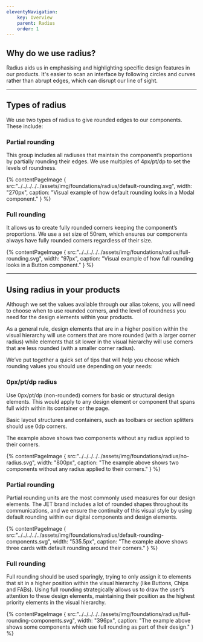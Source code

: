 ```yaml
---
eleventyNavigation:
    key: Overview
    parent: Radius
    order: 1
---
```

## Why do we use radius?

Radius aids us in emphasising and highlighting specific design features in our products. It's easier to scan an interface by following circles and curves rather than abrupt edges, which can disrupt our line of sight.

--- 

## Types of radius

We use two types of radius to give rounded edges to our components.
These include:

### Partial rounding

This group includes all radiuses that maintain the component’s proportions by partially rounding their edges. We use multiples of 4px/pt/dp to set the levels of roundness.

{% contentPageImage {
    src:"../../../../../assets/img/foundations/radius/default-rounding.svg",
    width: "270px",
    caption: "Visual example of how default rounding looks in a Modal component."
} %}

### Full rounding

It allows us to create fully rounded corners keeping the component’s proportions. We use a set size of 50rem, which ensures our components always have fully rounded corners regardless of their size.


{% contentPageImage {
    src:"../../../../../assets/img/foundations/radius/full-rounding.svg",
    width: "97px",
    caption: "Visual example of how full rounding looks in a Button component."
} %}

--- 

## Using radius in your products

Although we set the values available through our alias tokens, you will need to choose when to use rounded corners, and the level of roundness you need for the design elements within your products.

As a general rule, design elements that are in a higher position within the visual hierarchy will use corners that are more rounded (with a larger corner radius) while elements that sit lower in the visual hierarchy will use corners that are less rounded (with a smaller corner radius).

We’ve put together a quick set of tips that will help you choose which rounding values you should use depending on your needs:

### 0px/pt/dp radius

Use 0px/pt/dp (non-rounded) corners for basic or structural design elements. This would apply to any design element or component that spans full width within its container or the page. 

Basic layout structures and containers, such as toolbars or section splitters should use 0dp corners. 

The example above shows two components without any radius applied to their corners.

{% contentPageImage {
    src:"../../../../../assets/img/foundations/radius/no-radius.svg",
    width: "800px",
    caption: "The example above shows two components without any radius applied to their corners."
} %}

### Partial rounding

Partial rounding units are the most commonly used measures for our design elements. The JET brand includes a lot of rounded shapes throughout its communications, and we ensure the continuity of this visual style by using default rounding within our digital components and design elements.


{% contentPageImage {
    src:"../../../../../assets/img/foundations/radius/default-rounding-components.svg",
    width: "535.5px",
    caption: "The example above shows three cards with default rounding around their corners."
} %}

### Full rounding

Full rounding should be used sparingly, trying to only assign it to elements that sit in a higher position within the visual hierarchy (like Buttons, Chips and FABs). Using full rounding strategically allows us to draw the user’s attention to these design elements, maintaining their position as the highest priority elements in the visual hierarchy.


{% contentPageImage {
    src:"../../../../../assets/img/foundations/radius/full-rounding-components.svg",
    width: "396px",
    caption: "The example above shows some components which use full rounding as part of their design."
} %}
